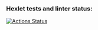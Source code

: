 ### Hexlet tests and linter status:
[![Actions Status](https://github.com/kostya777x/python-project-50/actions/workflows/hexlet-check.yml/badge.svg)](https://github.com/kostya777x/python-project-50/actions)